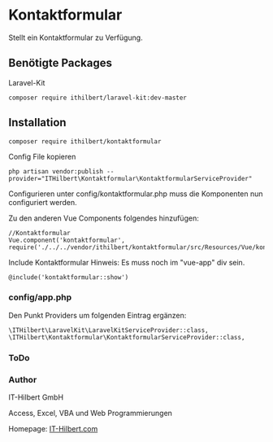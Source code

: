 # Kontaktformular

Stellt ein Kontaktformular zu Verfügung.

## Benötigte Packages
Laravel-Kit
```
composer require ithilbert/laravel-kit:dev-master
```

## Installation
```
composer require ithilbert/kontaktformular
```

Config File kopieren
```
php artisan vendor:publish --provider="ITHilbert\Kontaktformular\KontaktformularServiceProvider" 
```

Configurieren
unter config/kontaktformular.php muss die Komponenten nun configuriert werden.



Zu den anderen Vue Components folgendes hinzufügen:
```
//Kontaktformular
Vue.component('kontaktformular', require('./../../vendor/ithilbert/kontaktformular/src/Resources/Vue/kontaktformular.vue').default);
```

Include Kontaktformular
Hinweis: Es muss noch im "vue-app" div sein.
```
@include('kontaktformular::show')
```





### config/app.php
Den Punkt Providers um folgenden Eintrag ergänzen:
```
\ITHilbert\LaravelKit\LaravelKitServiceProvider::class,
\ITHilbert\Kontaktformular\KontaktformularServiceProvider::class,
```



### ToDo


### Author
IT-Hilbert GmbH

Access, Excel, VBA und Web Programmierungen

Homepage: [IT-Hilbert.com](https://www.IT-Hilbert.com) 
